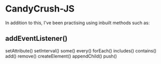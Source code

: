 # CandyCrush-JS

In addition to this, I've been practising using inbuilt methods such as:

addEventListener()
-
setAttribute()
setInterval()
some()
every()
forEach()
includes()
contains()
add()
remove()
createElement()
appendChild()
push()
